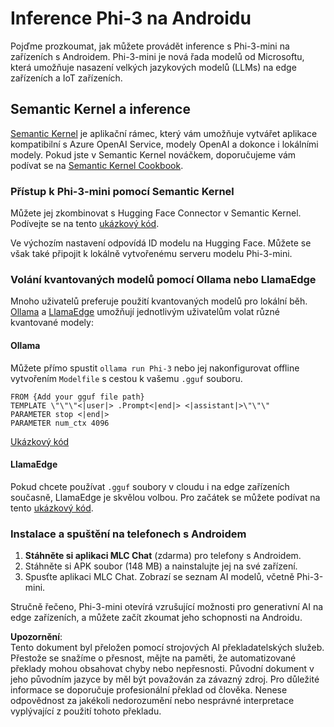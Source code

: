 # **Inference Phi-3 na Androidu**

Pojďme prozkoumat, jak můžete provádět inference s Phi-3-mini na zařízeních s Androidem. Phi-3-mini je nová řada modelů od Microsoftu, která umožňuje nasazení velkých jazykových modelů (LLMs) na edge zařízeních a IoT zařízeních.

## Semantic Kernel a inference

[Semantic Kernel](https://github.com/microsoft/semantic-kernel) je aplikační rámec, který vám umožňuje vytvářet aplikace kompatibilní s Azure OpenAI Service, modely OpenAI a dokonce i lokálními modely. Pokud jste v Semantic Kernel nováčkem, doporučujeme vám podívat se na [Semantic Kernel Cookbook](https://github.com/microsoft/SemanticKernelCookBook?WT.mc_id=aiml-138114-kinfeylo).

### Přístup k Phi-3-mini pomocí Semantic Kernel

Můžete jej zkombinovat s Hugging Face Connector v Semantic Kernel. Podívejte se na tento [ukázkový kód](https://github.com/Azure-Samples/Phi-3MiniSamples/tree/main/semantickernel?WT.mc_id=aiml-138114-kinfeylo).

Ve výchozím nastavení odpovídá ID modelu na Hugging Face. Můžete se však také připojit k lokálně vytvořenému serveru modelu Phi-3-mini.

### Volání kvantovaných modelů pomocí Ollama nebo LlamaEdge

Mnoho uživatelů preferuje použití kvantovaných modelů pro lokální běh. [Ollama](https://ollama.com/) a [LlamaEdge](https://llamaedge.com) umožňují jednotlivým uživatelům volat různé kvantované modely:

#### Ollama

Můžete přímo spustit `ollama run Phi-3` nebo jej nakonfigurovat offline vytvořením `Modelfile` s cestou k vašemu `.gguf` souboru.

```gguf
FROM {Add your gguf file path}
TEMPLATE \"\"\"<|user|> .Prompt<|end|> <|assistant|>\"\"\"
PARAMETER stop <|end|>
PARAMETER num_ctx 4096
```

[Ukázkový kód](https://github.com/Azure-Samples/Phi-3MiniSamples/tree/main/ollama?WT.mc_id=aiml-138114-kinfeylo)

#### LlamaEdge

Pokud chcete používat `.gguf` soubory v cloudu i na edge zařízeních současně, LlamaEdge je skvělou volbou. Pro začátek se můžete podívat na tento [ukázkový kód](https://github.com/Azure-Samples/Phi-3MiniSamples/tree/main/wasm?WT.mc_id=aiml-138114-kinfeylo).

### Instalace a spuštění na telefonech s Androidem

1. **Stáhněte si aplikaci MLC Chat** (zdarma) pro telefony s Androidem.
2. Stáhněte si APK soubor (148 MB) a nainstalujte jej na své zařízení.
3. Spusťte aplikaci MLC Chat. Zobrazí se seznam AI modelů, včetně Phi-3-mini.

Stručně řečeno, Phi-3-mini otevírá vzrušující možnosti pro generativní AI na edge zařízeních, a můžete začít zkoumat jeho schopnosti na Androidu.

**Upozornění**:  
Tento dokument byl přeložen pomocí strojových AI překladatelských služeb. Přestože se snažíme o přesnost, mějte na paměti, že automatizované překlady mohou obsahovat chyby nebo nepřesnosti. Původní dokument v jeho původním jazyce by měl být považován za závazný zdroj. Pro důležité informace se doporučuje profesionální překlad od člověka. Nenese odpovědnost za jakékoli nedorozumění nebo nesprávné interpretace vyplývající z použití tohoto překladu.